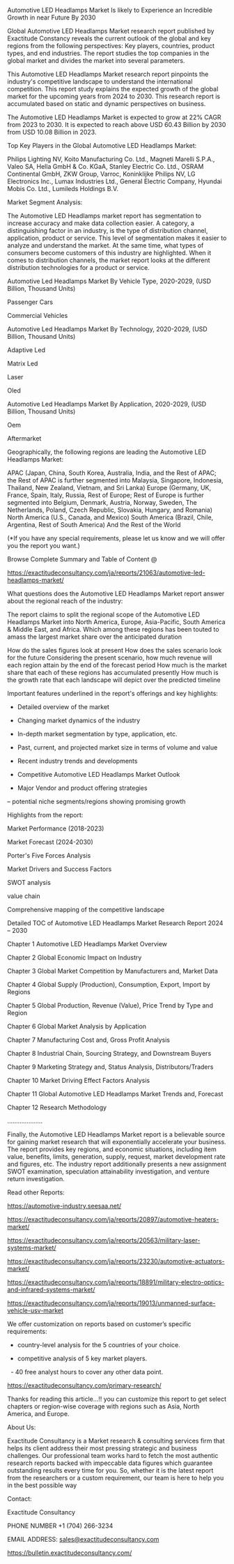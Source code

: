 Automotive LED Headlamps Market Is likely to Experience an Incredible Growth in near Future By 2030

Global Automotive LED Headlamps Market research report published by Exactitude Constancy reveals the current outlook of the global and key regions from the following perspectives: Key players, countries, product types, and end industries. The report studies the top companies in the global market and divides the market into several parameters.

This Automotive LED Headlamps Market research report pinpoints the industry's competitive landscape to understand the international competition. This report study explains the expected growth of the global market for the upcoming years from 2024 to 2030. This research report is accumulated based on static and dynamic perspectives on business.

The Automotive LED Headlamps Market is expected to grow at 22% CAGR from 2023 to 2030. It is expected to reach above USD 60.43 Billion by 2030 from USD 10.08 Billion in 2023.

Top Key Players in the Global Automotive LED Headlamps Market:

Philips Lighting NV, Koito Manufacturing Co. Ltd., Magneti Marelli S.P.A., Valeo SA, Hella GmbH & Co. KGaA, Stanley Electric Co. Ltd., OSRAM Continental GmbH, ZKW Group, Varroc, Koninklijke Philips NV, LG Electronics Inc., Lumax Industries Ltd., General Electric Company, Hyundai Mobis Co. Ltd., Lumileds Holdings B.V.

Market Segment Analysis:

The Automotive LED Headlamps market report has segmentation to increase accuracy and make data collection easier. A category, a distinguishing factor in an industry, is the type of distribution channel, application, product or service. This level of segmentation makes it easier to analyze and understand the market. At the same time, what types of consumers become customers of this industry are highlighted. When it comes to distribution channels, the market report looks at the different distribution technologies for a product or service.

Automotive Led Headlamps Market By Vehicle Type, 2020-2029, (USD Billion, Thousand Units)

Passenger Cars

Commercial Vehicles

Automotive Led Headlamps Market By Technology, 2020-2029, (USD Billion, Thousand Units)

Adaptive Led

Matrix Led

Laser

Oled

Automotive Led Headlamps Market By Application, 2020-2029, (USD Billion, Thousand Units)

Oem

Aftermarket

Geographically, the following regions are leading the Automotive LED Headlamps Market:

APAC (Japan, China, South Korea, Australia, India, and the Rest of APAC; the Rest of APAC is further segmented into Malaysia, Singapore, Indonesia, Thailand, New Zealand, Vietnam, and Sri Lanka)
Europe (Germany, UK, France, Spain, Italy, Russia, Rest of Europe; Rest of Europe is further segmented into Belgium, Denmark, Austria, Norway, Sweden, The Netherlands, Poland, Czech Republic, Slovakia, Hungary, and Romania)
North America (U.S., Canada, and Mexico)
South America (Brazil, Chile, Argentina, Rest of South America)
And the Rest of the World

(*If you have any special requirements, please let us know and we will offer you the report you want.)

Browse Complete Summary and Table of Content @

https://exactitudeconsultancy.com/ja/reports/21063/automotive-led-headlamps-market/

What questions does the Automotive LED Headlamps Market report answer about the regional reach of the industry:

The report claims to split the regional scope of the Automotive LED Headlamps Market into North America, Europe, Asia-Pacific, South America & Middle East, and Africa. Which among these regions has been touted to amass the largest market share over the anticipated duration

How do the sales figures look at present How does the sales scenario look for the future
Considering the present scenario, how much revenue will each region attain by the end of the forecast period
How much is the market share that each of these regions has accumulated presently
How much is the growth rate that each landscape will depict over the predicted timeline

Important features underlined in the report's offerings and key highlights:

- Detailed overview of the market

- Changing market dynamics of the industry

- In-depth market segmentation by type, application, etc.

- Past, current, and projected market size in terms of volume and value

- Recent industry trends and developments

- Competitive Automotive LED Headlamps Market Outlook

- Major Vendor and product offering strategies

– potential niche segments/regions showing promising growth

Highlights from the report:

Market Performance (2018-2023)

Market Forecast (2024-2030)

Porter's Five Forces Analysis

Market Drivers and Success Factors

SWOT analysis

value chain

Comprehensive mapping of the competitive landscape

Detailed TOC of Automotive LED Headlamps Market Research Report 2024 – 2030

Chapter 1 Automotive LED Headlamps Market Overview

Chapter 2 Global Economic Impact on Industry

Chapter 3 Global Market Competition by Manufacturers and, Market Data

Chapter 4 Global Supply (Production), Consumption, Export, Import by Regions

Chapter 5 Global Production, Revenue (Value), Price Trend by Type and Region

Chapter 6 Global Market Analysis by Application

Chapter 7 Manufacturing Cost and, Gross Profit Analysis

Chapter 8 Industrial Chain, Sourcing Strategy, and Downstream Buyers

Chapter 9 Marketing Strategy and, Status Analysis, Distributors/Traders

Chapter 10 Market Driving Effect Factors Analysis

Chapter 11 Global Automotive LED Headlamps Market Trends and, Forecast

Chapter 12 Research Methodology

………………..

Finally, the Automotive LED Headlamps Market report is a believable source for gaining market research that will exponentially accelerate your business. The report provides key regions, and economic situations, including item value, benefits, limits, generation, supply, request, market development rate and figures, etc. The industry report additionally presents a new assignment SWOT examination, speculation attainability investigation, and venture return investigation.

Read other Reports:

https://automotive-industry.seesaa.net/

https://exactitudeconsultancy.com/ja/reports/20897/automotive-heaters-market/

https://exactitudeconsultancy.com/ja/reports/20563/military-laser-systems-market/

https://exactitudeconsultancy.com/ja/reports/23230/automotive-actuators-market/

https://exactitudeconsultancy.com/ja/reports/18891/military-electro-optics-and-infrared-systems-market/

https://exactitudeconsultancy.com/ja/reports/19013/unmanned-surface-vehicle-usv-market

We offer customization on reports based on customer’s specific requirements:

- country-level analysis for the 5 countries of your choice.

- competitive analysis of 5 key market players.

  - 40 free analyst hours to cover any other data point.

https://exactitudeconsultancy.com/primary-research/

Thanks for reading this article...!! you can customize this report to get select chapters or region-wise coverage with regions such as Asia, North America, and Europe.

About Us:

Exactitude Consultancy is a Market research & consulting services firm that helps its client address their most pressing strategic and business challenges. Our professional team works hard to fetch the most authentic research reports backed with impeccable data figures which guarantee outstanding results every time for you. So, whether it is the latest report from the researchers or a custom requirement, our team is here to help you in the best possible way

Contact:

Exactitude Consultancy

PHONE NUMBER +1 (704) 266-3234

EMAIL ADDRESS: sales@exactitudeconsultancy.com

https://bulletin.exactitudeconsultancy.com/
